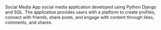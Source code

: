 Social Media App
 social media application developed using Python Django and SQL. The application provides users with a platform to create profiles, connect with friends, share posts, and engage with content through likes, comments, and shares.
 
